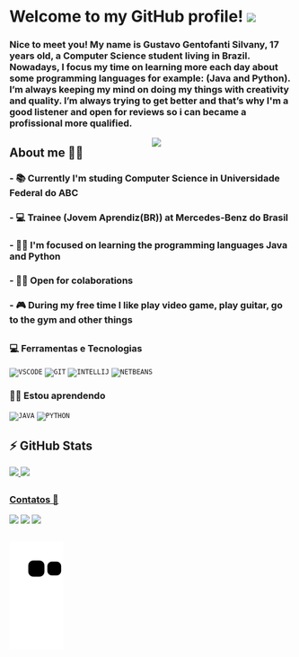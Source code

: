 # Welcome to my GitHub profile! <img  src="https://raw.githubusercontent.com/MartinHeinz/MartinHeinz/master/wave.gif" width = "40">


### Nice to meet you! My name is Gustavo Gentofanti Silvany, 17 years old, a Computer Science student living in Brazil. Nowadays, I focus my time on learning more each day about some programming languages for example: (Java and Python). I’m always keeping my mind on doing my things with creativity and quality. I’m always trying to get better and that’s why I'm a good listener and open for reviews so i can became a profissional more qualified.
<img width="250px" align="right" src="https://user-images.githubusercontent.com/98665008/156689461-b3a8957d-c06f-4de7-8956-5928384a9e18.png">

## About me 👨‍💼

### - 📚 Currently I'm studing Computer Science in Universidade Federal do ABC

### - 💻 Trainee (Jovem Aprendiz(BR)) at Mercedes-Benz do Brasil

### - 👩‍💻 I'm focused on learning the programming languages Java and Python

### - 🤝🏻 Open for colaborations

### - 🎮 During my free time I like play video game, play guitar, go to the gym and other things

## 
### 💻 Ferramentas e Tecnologias

<code><img width="40px" src="https://cdn.jsdelivr.net/gh/devicons/devicon/icons/vscode/vscode-original.svg" title = "VSCODE"/></code>
<code><img width="40px" src="https://cdn.jsdelivr.net/gh/devicons/devicon/icons/git/git-original.svg" title = "GIT"/></code>
<code><img width="40px" src="https://cdn.jsdelivr.net/gh/devicons/devicon/icons/intellij/intellij-original.svg" title = "INTELLIJ"/></code>
<code><img width="40px" src="https://upload.wikimedia.org/wikipedia/commons/9/98/Apache_NetBeans_Logo.svg" title = "NETBEANS"/></code>

### 👨‍🎓 Estou aprendendo

<code><img width="40px" src="https://cdn.jsdelivr.net/gh/devicons/devicon/icons/java/java-original.svg" title = "JAVA"/></code>
<code><img width="40px" src="https://cdn.jsdelivr.net/gh/devicons/devicon/icons/python/python-original.svg" title = "PYTHON"/></code>

##
  ## ⚡ GitHub Stats
  
<div align="left/right">
  <a href="https://github.com/gustavogentofanti">
  <img height="180em" src="https://github-readme-stats.vercel.app/api?username=gustavogentofanti&show_icons=true&theme=tokyonight&include_all_commits=true&count_private=true"/> 
  <img height="180em" src="https://github-readme-stats.vercel.app/api/top-langs/?username=gustavogentofanti&layout=compact&langs_count=7&theme=tokyonight"/>
</div>
  
  ##
  ### Contatos 📱
  
  <div>
  <a href="https://instagram.com/gentuuu" target="_blank"><img src="https://img.shields.io/badge/-Instagram-%23E4405F?style=for-the-badge&logo=instagram&logoColor=white" target="_blank"></a>
  <a href = "mailto:gustavogentofanti.pro@gmail.com"><img src="https://img.shields.io/badge/Gmail-D14836?style=for-the-badge&logo=gmail&logoColor=white" target="_blank"></a>
  <a href="https://www.linkedin.com/in/gustavo-gentofanti-silvany-45125122b" target="_blank"><img src="https://img.shields.io/badge/-LinkedIn-%230077B5?style=for-the-badge&logo=linkedin&logoColor=white" target="_blank"></a> 
  </div>
 
 
  ##
  
![Snake animation](https://github.com/gustavogentofanti/gustavogentofanti/blob/output/github-contribution-grid-snake.svg)
